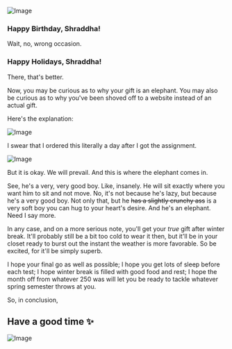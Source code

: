 ![Image](https://acegif.com/wp-content/gif/confetti-4.gif)

### Happy Birthday, Shraddha!

Wait, no, wrong occasion. 

### Happy Holidays, Shraddha!

There, that's better. 

Now, you may be curious as to why your gift is an elephant. You may also be curious as to why you've been shoved off to a website instead of an actual gift.

Here's the explanation:

![Image](https://media.discordapp.net/attachments/842747224098078813/919627213060595762/Screenshot_20211212-112706.png?width=714&height=621)

I swear that I ordered this literally a day after I got the assignment.

![Image](https://smartland.com/blog/wp-content/uploads/2019/12/Cat-1.jpg)

But it is okay. We will prevail. And this is where the elephant comes in.

See, he's a very, very good boy. Like, insanely. He will sit exactly where you want him to sit and not move. No, it's not because he's lazy, but because he's a very good boy. Not only that, but he ~~has a slightly crunchy ass~~ is a very soft boy you can hug to your heart's desire. And he's an elephant. Need I say more.

In any case, and on a more serious note, you'll get your *true* gift after winter break. It'll probably still be a bit too cold to wear it then, but it'll be in your closet ready to burst out the instant the weather is more favorable. So be excited, for it'll be simply superb.

I hope your final go as well as possible; I hope you get lots of sleep before each test; I hope winter break is filled with good food and rest; I hope the month off from whatever 250 was will let you be ready to tackle whatever spring semester throws at you.

So, in conclusion,

## Have a good time ✨

![Image](https://c.tenor.com/DxMIq9-tS5YAAAAM/milk-and-mocha-bear-couple.gif)
